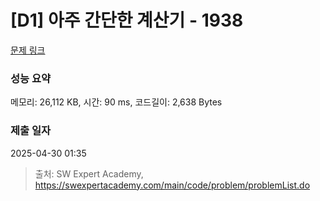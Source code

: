 # [D1] 아주 간단한 계산기 - 1938 

[문제 링크](https://swexpertacademy.com/main/code/problem/problemDetail.do?contestProbId=AV5PjsYKAMIDFAUq) 

### 성능 요약

메모리: 26,112 KB, 시간: 90 ms, 코드길이: 2,638 Bytes

### 제출 일자

2025-04-30 01:35



> 출처: SW Expert Academy, https://swexpertacademy.com/main/code/problem/problemList.do